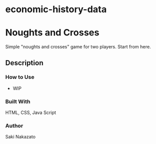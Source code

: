 # economic-history-data

# Noughts and Crosses
Simple "noughts and crosses" game for two players.
Start from here.

## Description
### How to Use
- WIP

### Built With
HTML, CSS, Java Script

### Author
Saki Nakazato

